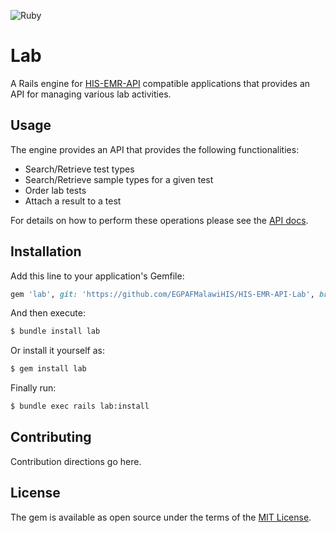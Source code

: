 ![Ruby](https://github.com/EGPAFMalawiHIS/HIS-EMR-API-Lab/workflows/Ruby/badge.svg?branch=development)
# Lab

A Rails engine for [HIS-EMR-API](https://github.com/EGPAFMalawiHIS/HIS-EMR-API)
compatible applications that provides an API for managing various lab
activities.

## Usage

The engine provides an API that provides the following functionalities:

  - Search/Retrieve test types
  - Search/Retrieve sample types for a given test
  - Order lab tests
  - Attach a result to a test

For details on how to perform these operations please see the
[API docs](https://htmlpreview.github.io/?https://github.com/EGPAFMalawiHIS/HIS-EMR-API-Lab/blob/development/docs/api.html).

## Installation

Add this line to your application's Gemfile:

```ruby
gem 'lab', git: 'https://github.com/EGPAFMalawiHIS/HIS-EMR-API-Lab', branch: 'development'
```

And then execute:

```bash
$ bundle install lab
```

Or install it yourself as:

```bash
$ gem install lab
```

Finally run:

```bash
$ bundle exec rails lab:install
```

## Contributing

Contribution directions go here.

## License

The gem is available as open source under the terms of the [MIT License](https://opensource.org/licenses/MIT).
